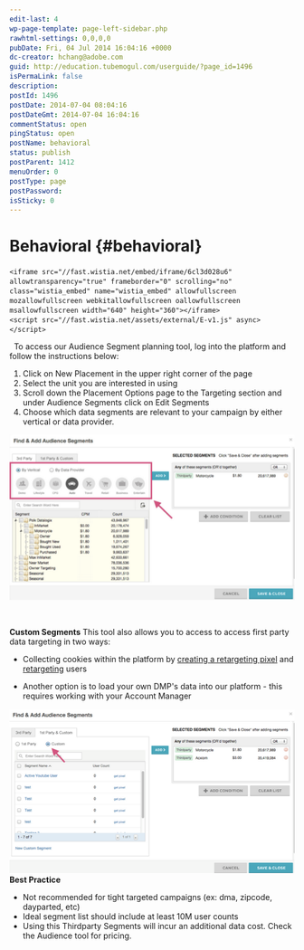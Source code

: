 ```yaml
---
edit-last: 4
wp-page-template: page-left-sidebar.php
rawhtml-settings: 0,0,0,0
pubDate: Fri, 04 Jul 2014 16:04:16 +0000
dc-creator: hchang@adobe.com
guid: http://education.tubemogul.com/userguide/?page_id=1496
isPermaLink: false
description: 
postId: 1496
postDate: 2014-07-04 08:04:16
postDateGmt: 2014-07-04 16:04:16
commentStatus: open
pingStatus: open
postName: behavioral
status: publish
postParent: 1412
menuOrder: 0
postType: page
postPassword: 
isSticky: 0
---
```


# Behavioral {#behavioral}

`<iframe src="//fast.wistia.net/embed/iframe/6cl3d028u6" allowtransparency="true" frameborder="0" scrolling="no" class="wistia_embed" name="wistia_embed" allowfullscreen mozallowfullscreen webkitallowfullscreen oallowfullscreen msallowfullscreen width="640" height="360"></iframe>`   
`<script src="//fast.wistia.net/assets/external/E-v1.js" async></script>`

&nbsp;
To access our Audience Segment planning tool, log into the platform and follow the instructions below:

1. Click on New Placement in the upper right corner of the page
1. Select the unit you are interested in using
1. Scroll down the Placement Options page to the Targeting section and under Audience Segments click on Edit Segments
1. Choose&nbsp;which data segments are relevant to your campaign by either vertical or data provider.

[ ![vertical](assets/vertical.png)](assets/vertical.png)

&nbsp;

**Custom Segments**
This tool also allows you to access&nbsp;to access first party data targeting in two ways:

* Collecting cookies within the platform by [creating a retargeting pixel](retargeting/retargeting-pixel-setup.md) and [retargeting](retargeting.md) users

* Another option is to load your own DMP's data into our platform - this requires working with your Account Manager

[ ![vertical2](assets/vertical2.png)](assets/vertical2.png)
**Best Practice**

* Not recommended for tight targeted campaigns (ex: dma, zipcode, dayparted, etc)
* Ideal segment list should include at least 10M user counts
* Using this Thirdparty Segments will incur an additional data cost. Check the Audience tool for pricing.


